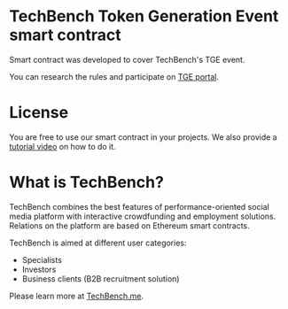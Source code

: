 # TechBench Token Generation Event smart contract

Smart contract was developed to cover TechBench's TGE event.

You can research the rules and participate on [TGE portal][portal].

# License
You are free to use our smart contract in your projects. We also provide a [tutorial video][tutorial] on how to do it.

# What is TechBench?

TechBench combines the best features of performance-oriented social media platform with interactive crowdfunding and employment solutions. Relations on the platform are based on Ethereum smart contracts.

TechBench is aimed at different user categories:
  - Specialists
  - Investors
  - Business clients (B2B recruitment solution)
  
  Please learn more at [TechBench.me][website].

[portal]: <https://tge.techbench.me>
[website]: <https://techbench.me>
[tutorial]: <https://www.youtube.com/watch?v=URT1HPKIyEw>
